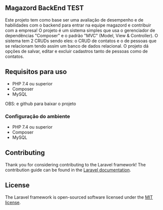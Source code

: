 
## Magazord BackEnd TEST

Este projeto tem como base ser uma avaliação de desempenho e de habilidades com o backend para entrar na equipe magazord e contribuir com a empresa! O projeto é um sistema simples que usa o gerenciador de dependências "Composer" e o padrão "MVC" (Model, View & Controller). O sistema tem 2 CRUDs sendo eles: o CRUD de contatos e o de pessoas que se relacionam tendo assim um banco de dados relacional. O projeto dá opções de salvar, editar e excluir cadastros tanto de pessoas como de contatos.

## Requisitos para uso

- PHP 7.4 ou superior
- Composer
- MySQL

OBS: e github para baixar o projeto


### Configuração do ambiente

- PHP 7.4 ou superior
- Composer
- MySQL

## Contributing

Thank you for considering contributing to the Laravel framework! The contribution guide can be found in the [Laravel documentation](https://laravel.com/docs/contributions).

## License

The Laravel framework is open-sourced software licensed under the [MIT license](https://opensource.org/licenses/MIT).
